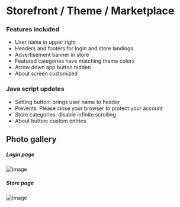 # Storefront / Theme / Marketplace
### Features included
- User name in upper right
- Headers and footers for login and store landings
- Advertisement banner in store
- Featured categories have matching theme colors
- Arrow down app button hidden
- About screen customized

### Java script updates
- Setting button: brings user name to header 
- Prevents: Please close your browser to protect your account
- Store categories: disable infinite scrolling
- About button: custom entries

## Photo gallery
##### Login page
![image](https://github.com/virtualizebrief/collection/assets/153381859/0bf49414-ee79-449b-be5d-7fc6fe1e9602)

##### Store page
![image](https://github.com/virtualizebrief/collection/assets/153381859/03856654-ddbe-44a8-809e-f5ea3225ad5a)
